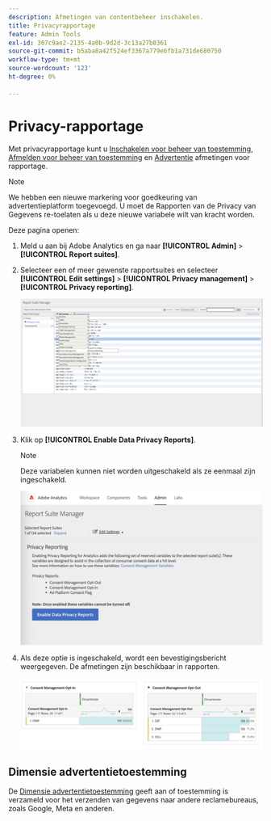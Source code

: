 ```yaml
---
description: Afmetingen van contentbeheer inschakelen.
title: Privacyrapportage
feature: Admin Tools
exl-id: 307c9ae2-2135-4a0b-9d2d-3c13a27b8361
source-git-commit: b5aba8a42f524ef3367a779e6fb1a731de680750
workflow-type: tm+mt
source-wordcount: '123'
ht-degree: 0%

---
```


# Privacy-rapportage

Met privacyrapportage kunt u [Inschakelen voor beheer van toestemming](/help/components/dimensions/cm-opt-in.md), [Afmelden voor beheer van toestemming](/help/components/dimensions/cm-opt-out.md) en [Advertentie](/help/components//dimensions/ad-consent.md) afmetingen voor rapportage.

>[!NOTE]
>
>We hebben een nieuwe markering voor goedkeuring van advertentieplatform toegevoegd. U moet de Rapporten van de Privacy van Gegevens re-toelaten als u deze nieuwe variabele wilt van kracht worden.

Deze pagina openen:

1. Meld u aan bij Adobe Analytics en ga naar **[!UICONTROL Admin]** > **[!UICONTROL Report suites]**.
1. Selecteer een of meer gewenste rapportsuites en selecteer **[!UICONTROL Edit settings]** > **[!UICONTROL Privacy management]** > **[!UICONTROL Privacy reporting]**.

   ![Instellingen bewerken](assets/rsm-privacy-select.png)

1. Klik op **[!UICONTROL Enable Data Privacy Reports]**.

   >[!NOTE]
   >
   >Deze variabelen kunnen niet worden uitgeschakeld als ze eenmaal zijn ingeschakeld.

   ![Inschakelen](assets/rsm-privacy-enable.png)

1. Als deze optie is ingeschakeld, wordt een bevestigingsbericht weergegeven. De afmetingen zijn beschikbaar in rapporten.

   ![Rapport](assets/consent-management.png)

## Dimensie advertentietoestemming

De [Dimensie advertentietoestemming](/help/components/dimensions/ad-consent.md) geeft aan of toestemming is verzameld voor het verzenden van gegevens naar andere reclamebureaus, zoals Google, Meta en anderen.